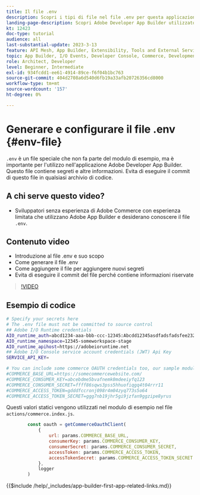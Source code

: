 ```yaml
---
title: Il file .env
description: Scopri i tipi di file nel file .env per questa applicazione di esempio
landing-page-description: Scopri Adobe Developer App Builder utilizzato con Adobe Commerce e quali tipi di contenuto vengono utilizzati nel file .env
kt: 12423
doc-type: tutorial
audience: all
last-substantial-update: 2023-3-13
feature: API Mesh, App Builder, Extensibility, Tools and External Services, Backend Development
topic: App Builder, I/O Events, Developer Console, Commerce, Development, Integrations
role: Architect, Developer
level: Beginner, Intermediate
exl-id: 934fcdd1-ee61-4914-89ce-f6f04b1bc763
source-git-commit: 404d2708a6d540d6fb19a33afb20726356cd8000
workflow-type: tm+mt
source-wordcount: '157'
ht-degree: 0%

---
```


# Generare e configurare il file .env {#env-file}

`.env` è un file speciale che non fa parte del modulo di esempio, ma è importante per l&#39;utilizzo nell&#39;applicazione Adobe Developer App Builder. Questo file contiene segreti e altre informazioni. Evita di eseguire il commit di questo file in qualsiasi archivio di codice.

## A chi serve questo video?

* Sviluppatori senza esperienza di Adobe Commerce con esperienza limitata che utilizzano Adobe App Builder e desiderano conoscere il file `.env`.

## Contenuto video

* Introduzione al file .env e suo scopo
* Come generare il file .env
* Come aggiungere il file per aggiungere nuovi segreti
* Evita di eseguire il commit del file perché contiene informazioni riservate

>[!VIDEO](https://video.tv.adobe.com/v/3421068?quality=12&learn=on&captions=ita)

## Esempio di codice

```bash
# Specify your secrets here
# The .env file must not be committed to source control
## Adobe I/O Runtime credentials
AIO_runtime_auth=abcd1234-aaa-bbb-ccc-12345:Abcdd12345asdfadsfadsfee2323232323232
AIO_runtime_namespace=12345-someworkspace-stage
AIO_runtime_apihost=https://adobeioruntime.net
## Adobe I/O Console service account credentials (JWT) Api Key
SERVICE_API_KEY=

# You can include some commerce OAUTH credentials too, our sample module will use this
#COMMERCE_BASE_URL=https://somecommercewebsite.com/
#COMMERCE_CONSUMER_KEY=abcebdme5bvafnemk0mdeeiyfq123
#COMMERCE_CONSUMER_SECRET=ffff86sqws3pss5hhuofiqgq4t04rrr11
#COMMERCE_ACCESS_TOKEN=gdddfccronj098r4m04zyq773s5o64
#COMMERCE_ACCESS_TOKEN_SECRET=ggg7nb19jhr5gi9jzfan9ggzipe8yrus
```

Questi valori statici vengono utilizzati nel modulo di esempio nel file `actions/commerce.index.js`.

```javascript
        const oauth = getCommerceOauthClient(
            {
                url: params.COMMERCE_BASE_URL,
                consumerKey: params.COMMERCE_CONSUMER_KEY,
                consumerSecret: params.COMMERCE_CONSUMER_SECRET,
                accessToken: params.COMMERCE_ACCESS_TOKEN,
                accessTokenSecret: params.COMMERCE_ACCESS_TOKEN_SECRET
            },
            logger
        )
```

{{$include /help/_includes/app-builder-first-app-related-links.md}}
